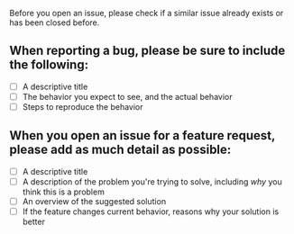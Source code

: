 Before you open an issue, please check if a similar issue already exists or has been closed before.

## When reporting a bug, please be sure to include the following:
- [ ] A descriptive title
- [ ] The behavior you expect to see, and the actual behavior
- [ ] Steps to reproduce the behavior

## When you open an issue for a feature request, please add as much detail as possible:
- [ ] A descriptive title
- [ ] A description of the problem you're trying to solve, including *why* you think this is a problem
- [ ] An overview of the suggested solution
- [ ] If the feature changes current behavior, reasons why your solution is better